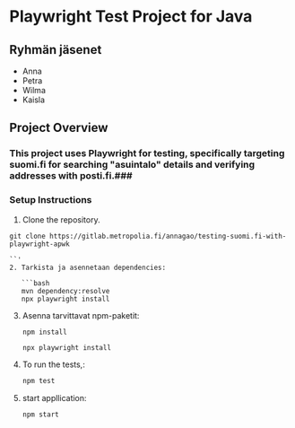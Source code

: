 # Playwright Test Project for Java

## Ryhmän jäsenet
- Anna 
- Petra
- Wilma
- Kaisla

## Project Overview



### This project uses Playwright for testing, specifically targeting suomi.fi for searching "asuintalo" details and verifying addresses with posti.fi.###

### Setup Instructions
1. Clone the repository.
```
git clone https://gitlab.metropolia.fi/annagao/testing-suomi.fi-with-playwright-apwk

``'
2. Tarkista ja asennetaan dependencies:

   ```bash
   mvn dependency:resolve
   npx playwright install
   ```
3. Asenna tarvittavat npm-paketit:

   ```bash
   npm install
   ```
   ```
   npx playwright install
   ```
4. To run the tests,:
   ```bash
   npm test
   ```
5. start appllication:

   ```bash
   npm start
   ```


